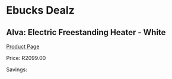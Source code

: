 
# Ebucks Dealz
## Alva: Electric Freestanding Heater - White
[Product Page](https://www.ebucks.com/web/shop/productSelected.do?prodId=492958983&catId=1157551316)

Price: R2099.00

Savings: 


	